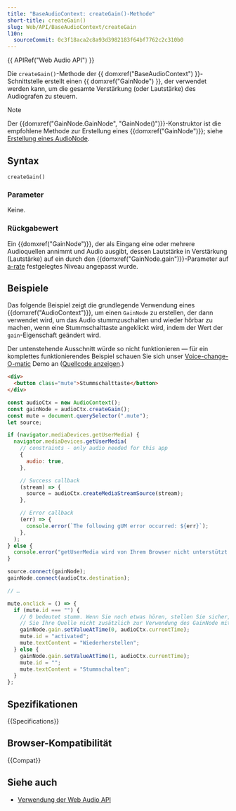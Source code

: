 ```yaml
---
title: "BaseAudioContext: createGain()-Methode"
short-title: createGain()
slug: Web/API/BaseAudioContext/createGain
l10n:
  sourceCommit: 0c3f18aca2c8a93d3982183f64bf7762c2c310b0
---
```


{{ APIRef("Web Audio API") }}

Die `createGain()`-Methode der {{ domxref("BaseAudioContext") }}-Schnittstelle erstellt einen {{ domxref("GainNode") }}, der verwendet werden kann, um die gesamte Verstärkung (oder Lautstärke) des Audiografen zu steuern.

> [!NOTE]
> Der {{domxref("GainNode.GainNode", "GainNode()")}}-Konstruktor ist die empfohlene Methode zur Erstellung eines {{domxref("GainNode")}}; siehe [Erstellung eines AudioNode](/de/docs/Web/API/AudioNode#creating_an_audionode).

## Syntax

```js-nolint
createGain()
```

### Parameter

Keine.

### Rückgabewert

Ein {{domxref("GainNode")}}, der als Eingang eine oder mehrere Audioquellen annimmt und Audio ausgibt, dessen Lautstärke in Verstärkung (Lautstärke) auf ein durch den {{domxref("GainNode.gain")}}-Parameter auf [a-rate](/de/docs/Web/API/AudioParam#a-rate) festgelegtes Niveau angepasst wurde.

## Beispiele

Das folgende Beispiel zeigt die grundlegende Verwendung eines {{domxref("AudioContext")}}, um einen `GainNode` zu erstellen, der dann verwendet wird, um das Audio stummzuschalten und wieder hörbar zu machen, wenn eine Stummschalttaste angeklickt wird, indem der Wert der `gain`-Eigenschaft geändert wird.

Der untenstehende Ausschnitt würde so nicht funktionieren — für ein komplettes funktionierendes Beispiel schauen Sie sich unser [Voice-change-O-matic](https://mdn.github.io/webaudio-examples/voice-change-o-matic/) Demo an ([Quellcode anzeigen](https://github.com/mdn/webaudio-examples/blob/main/voice-change-o-matic/scripts/app.js).)

```html
<div>
  <button class="mute">Stummschalttaste</button>
</div>
```

```js
const audioCtx = new AudioContext();
const gainNode = audioCtx.createGain();
const mute = document.querySelector(".mute");
let source;

if (navigator.mediaDevices.getUserMedia) {
  navigator.mediaDevices.getUserMedia(
    // constraints - only audio needed for this app
    {
      audio: true,
    },

    // Success callback
    (stream) => {
      source = audioCtx.createMediaStreamSource(stream);
    },

    // Error callback
    (err) => {
      console.error(`The following gUM error occurred: ${err}`);
    },
  );
} else {
  console.error("getUserMedia wird von Ihrem Browser nicht unterstützt!");
}

source.connect(gainNode);
gainNode.connect(audioCtx.destination);

// …

mute.onclick = () => {
  if (mute.id === "") {
    // 0 bedeutet stumm. Wenn Sie noch etwas hören, stellen Sie sicher, dass
    // Sie Ihre Quelle nicht zusätzlich zur Verwendung des GainNode mit dem Ausgang verbunden haben.
    gainNode.gain.setValueAtTime(0, audioCtx.currentTime);
    mute.id = "activated";
    mute.textContent = "Wiederherstellen";
  } else {
    gainNode.gain.setValueAtTime(1, audioCtx.currentTime);
    mute.id = "";
    mute.textContent = "Stummschalten";
  }
};
```

## Spezifikationen

{{Specifications}}

## Browser-Kompatibilität

{{Compat}}

## Siehe auch

- [Verwendung der Web Audio API](/de/docs/Web/API/Web_Audio_API/Using_Web_Audio_API)
